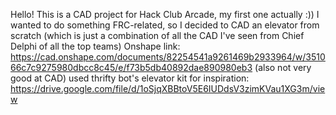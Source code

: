 Hello!
This is a CAD project for Hack Club Arcade, my first one actually :))
I wanted to do something FRC-related, so I decided to CAD an elevator from scratch (which is just a combination of all the CAD I've seen from Chief Delphi of all the top teams)
Onshape link: https://cad.onshape.com/documents/82254541a9261469b2933964/w/351066c7c9275980dbcc8c45/e/f73b5db40892dae890980eb3
(also not very good at CAD)
used thrifty bot's elevator kit for inspiration: https://drive.google.com/file/d/1oSjqXBBtoV5E6IUDdsV3zimKVau1XG3m/view
